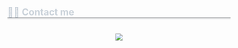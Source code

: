 <div style="text-align: left;">
    <h2 style="border-bottom: 1px solid #21262d; color: #c9d1d9;"> 🧑‍💻 Contact me </h2> <br> 
    <div align= "center"> <a href=mailto:hijin10722@gmail.com> <img src="https://img.shields.io/badge/Gmail-EA4335?style=for-the-badge&logo=Gmail&logoColor=white&link=mailto:hijin10722@gmail.com"> </a>
          </div>  <br> 
    <div align= "center">  </div> 
    </div>

    
